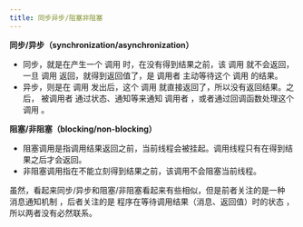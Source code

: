 ```yaml
---
title: 同步异步/阻塞非阻塞
---
```


**同步/异步（synchronization/asynchronization）**

- 同步，就是在产生一个 调用 时，在没有得到结果之前，该 调用 就不会返回，一旦 调用 返回，就得到返回值了，是 调用者 主动等待这个 调用 的结果。
- 异步，则是在 调用 发出后，这个 调用 就直接返回了，所以没有返回结果。之后， 被调用者 通过状态、通知等来通知 调用者 ，或者通过回调函数处理这个 调用 。

**阻塞/非阻塞（blocking/non-blocking）**

- 阻塞调用是指调用结果返回之前，当前线程会被挂起。调用线程只有在得到结果之后才会返回。
- 非阻塞调用指在不能立刻得到结果之前，该调用不会阻塞当前线程。

虽然，看起来同步/异步和阻塞/非阻塞看起来有些相似，但是前者关注的是一种 消息通知机制 ，后者关注的是 程序在等待调用结果（消息、返回值）时的状态 ，所以两者没有必然联系。


